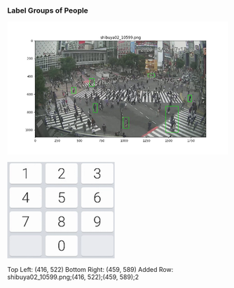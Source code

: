 ### Label Groups of People
![picture](sample/sample.png)

![picture](temp_images/number_pad.png)


Top Left: (416, 522)
Bottom Right: (459, 589)
Added Row: shibuya02_10599.png;(416, 522);(459, 589);2
